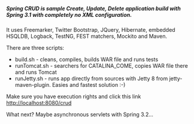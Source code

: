 ##### Spring CRUD is sample Create, Update, Delete application build with Spring 3.1 with completely no XML configuration.

It uses Freemarker, Twitter Bootstrap, JQuery, Hibernate, embedded HSQLDB, Logback, TestNG, FEST matchers, Mockito and Maven.

There are three scripts:

* build.sh - cleans, compiles, builds WAR file and runs tests
* runTomcat.sh - searchers for CATALINA_COME, copies WAR file there and runs Tomcat
* runJetty.sh - runs app directly from sources with Jetty 8 from jetty-maven-plugin. Easies and fastest solution :-)

Make sure you have execution rights and click this link [http://localhost:8080/crud](http://localhost:8080/crud)

What next? Maybe asynchronous servlets with Spring 3.2...